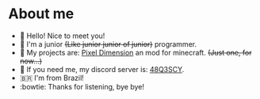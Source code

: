 <h1>About me</h1>

- 👋 Hello! Nice to meet you!
- :seedling: I'm a junior <strike>(Like junior junior of junior)</strike> programmer.
- :deciduous_tree: My projects are: <a href="https://github.com/SrSlime/pixel-dimension">Pixel Dimension</a> an mod for minecraft. <strike>(Just one, for now...)</strike>
- :herb: If you need me, my discord server is: <a href="http://discord.gg/48Q3SCY">48Q3SCY</a>.
- :brazil: I'm from Brazil!
- :bowtie: Thanks for listening, bye bye!

<!---
SrSlime/SrSlime is a ✨ special ✨ repository because its `README.md` (this file) appears on your GitHub profile.
You can click the Preview link to take a look at your changes.
--->
